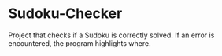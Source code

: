 # Sudoku-Checker
Project that checks if a Sudoku is correctly solved.
If an error is encountered, the program highlights where.

